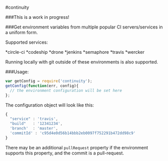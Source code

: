 #continuity

###This is a work in progress!

###Get environment variables from multiple popular CI servers/services in a uniform form.

Supported services:

*circle-ci
*codeship
*drone
*jenkins
*semaphore
*travis
*wercker

Running locally with git outside of these environments is also
supported.

###Usage:

```javascript
var getConfig = require('continuity');
getConfig(function(err, config){
  // the environment configuration will be set here
};
```

The configuration object will look like this:
```javascript
{
  "service" : 'travis',
  "build"   : '12341234',
  'branch'  : 'master',
  'commitId' : 'c95d4e0d56b14bbb2eb0097f752291b472dd98c9'
}

```

There may be an additional `pullRequest` property if the environment
supports this property, and the commit is a pull-request.

